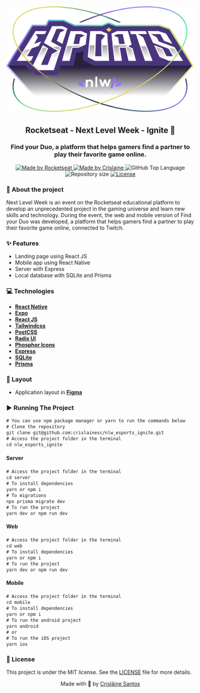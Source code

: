 <div>
  <h1 align="center"> 
    <img alt="nlw_esports_ignite" src="./web/src/assets/logo-nlw-esports.svg">
  </h1>
  <h2 align="center"> 
    Rocketseat - Next Level Week - Ignite 🚀
  </h2>
  <h3 align="center"> 
    Find your Duo, a platform that helps gamers find a partner to play their favorite game online.
  </h3>

  <p align="center">
    <a href="https://rocketseat.com.br">
      <img alt="Made by Rocketseat" src="https://img.shields.io/badge/made%20by-Rocketseat-blueviolet?style=plastic">
    </a>
    <a href="https://github.com/crislainesc"> 
      <img alt="Made by Crislaine" src="https://img.shields.io/badge/solved%20by-Crislâine%20Santos-blueviolet?style=plastic">
    </a>
    <img alt="GitHub Top Language" src="https://img.shields.io/github/languages/top/crislainesc/nlw_esports_ignite?color=blue&style=plastic">
    <img alt="Repository size" src="https://img.shields.io/github/repo-size/crislainesc/nlw_esports_ignite?style=plastic"/>
    <a href="https://opensource.org/licenses/MIT">
      <img alt="License" src="https://img.shields.io/badge/license-MIT-brightgreen?style=plastic">
    </a>
  </p>
</div>

### 📖 About the project

Next Level Week is an event on the Rocketseat educational platform to develop an unprecedented project in the gaming universe and learn new skills and technology. During the event, the web and mobile version of Find your Duo was developed, a platform that helps gamers find a partner to play their favorite game online, connected to Twitch.

### ✨ Features

- Landing page using React JS
- Mobile app using React Native
- Server with Express
- Local database with SQLite and Prisma


### 💻 Technologies

-   **[React Native](https://reactnative.dev/)**
-   **[Expo](https://expo.dev/)**
-   **[React JS](https://pt-br.reactjs.org/)**
-   **[Tailwindcss](https://tailwindcss.com/)**
-   **[PostCSS](https://postcss.org/)**
-   **[Radix UI](https://www.radix-ui.com/)**
-   **[Phosphor Icons](https://phosphoricons.com/)**
-   **[Express](https://expressjs.com/pt-br/)**
-   **[SQLite](https://www.sqlite.org/index.html)**
-   **[Prisma](https://www.prisma.io/)**


### 🎨 Layout

-   Application layout in  **[Figma](https://www.figma.com/community/file/1150897317533332617)**

### ▶️ Running The Project

```
# You can use npm package manager or yarn to run the commands below
# Clone the repository
git clone git@github.com:crislainesc/nlw_esports_ignite.git
# Access the project folder in the terminal
cd nlw_esports_ignite
```

#### Server

```
# Access the project folder in the terminal
cd server
# To install dependencies
yarn or npm i
# To migrations
npx prisma migrate dev
# To run the project
yarn dev or npm run dev
```

#### Web

```
# Access the project folder in the terminal
cd web
# To install dependencies
yarn or npm i
# To run the project
yarn dev or npm run dev
```

#### Mobile
```
# Access the project folder in the terminal
cd mobile
# To install dependencies
yarn or npm i
# To run the android project
yarn android
# or
# To run the iOS project
yarn ios
```

### 📝 License

This project is under the MIT license. See the [LICENSE](/LICENSE) file for more details.

<div align="center">
  <p> Made with 💜 by <a href="https://github.com/crislainesc">Crislâine Santos</a> </p>
</div>
